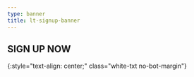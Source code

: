 ```yaml
---
type: banner
title: lt-signup-banner
---
```


## SIGN UP NOW
{:style="text-align: center;" class="white-txt no-bot-margin"}
